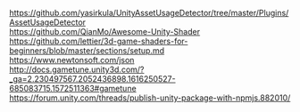 https://github.com/yasirkula/UnityAssetUsageDetector/tree/master/Plugins/AssetUsageDetector <br />
https://github.com/QianMo/Awesome-Unity-Shader <br/>
https://github.com/lettier/3d-game-shaders-for-beginners/blob/master/sections/setup.md<br/>
https://www.newtonsoft.com/json<br/>
http://docs.gametune.unity3d.com/?_ga=2.230497567.2052436898.1616250527-685083715.1572511363#gametune<br/>
https://forum.unity.com/threads/publish-unity-package-with-npmjs.882010/
